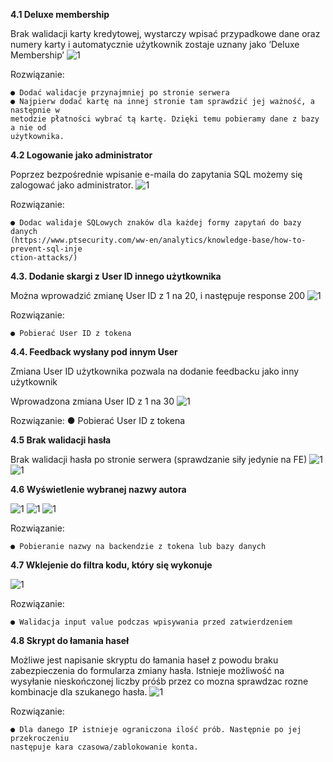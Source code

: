 **4.1 Deluxe membership**

Brak walidacji karty kredytowej, wystarczy wpisać przypadkowe dane oraz numery karty i
automatycznie użytkownik zostaje uznany jako ‘Deluxe Membership’
![1](/5.jpg)

Rozwiązanie:

```
● Dodać walidacje przynajmniej po stronie serwera
● Najpierw dodać kartę na innej stronie tam sprawdzić jej ważność, a następnie w
metodzie płatności wybrać tą kartę. Dzięki temu pobieramy dane z bazy a nie od
użytkownika.
```
**4.2 Logowanie jako administrator**

Poprzez bezpośrednie wpisanie e-maila do zapytania SQL możemy się zalogować jako
administrator.
![1](/6.jpg)

Rozwiązanie:

```
● Dodac walidaje SQLowych znaków dla każdej formy zapytań do bazy danych
(https://www.ptsecurity.com/ww-en/analytics/knowledge-base/how-to-prevent-sql-inje
ction-attacks/)
```

**4.3. Dodanie skargi z User ID innego użytkownika**

Można wprowadzić zmianę User ID z 1 na 20, i następuje response 200
![1](/7.jpg)

Rozwiązanie:

```
● Pobierać User ID z tokena
```
**4.4. Feedback wysłany pod innym User**

Zmiana User ID użytkownika pozwala na dodanie feedbacku jako inny użytkownik

Wprowadzona zmiana User ID z 1 na 30
![1](/8.jpg)

Rozwiązanie:
● Pobierać User ID z tokena

**4.5 Brak walidacji hasła**

Brak walidacji hasła po stronie serwera (sprawdzanie siły jedynie na FE)
![1](/9.jpg)
![1](/10.jpg)

**4.6 Wyświetlenie wybranej nazwy autora**

![1](/11.jpg)
![1](/12.jpg)
![1](/13.jpg)

Rozwiązanie:

```
● Pobieranie nazwy na backendzie z tokena lub bazy danych
```
**4.7 Wklejenie do filtra kodu, który się wykonuje**

![1](/14.jpg)

Rozwiązanie:

```
● Walidacja input value podczas wpisywania przed zatwierdzeniem
```

**4.8 Skrypt do łamania haseł**

Możliwe jest napisanie skryptu do łamania haseł z powodu braku zabezpieczenia do
formularza zmiany hasła. Istnieje możliwość na wysyłanie nieskończonej liczby próśb przez
co mozna sprawdzac rozne kombinacje dla szukanego hasła.
![1](/17.jpg)

Rozwiązanie:

```
● Dla danego IP istnieje ograniczona ilość prób. Następnie po jej przekroczeniu
następuje kara czasowa/zablokowanie konta.
```

